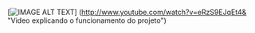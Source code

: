 [![IMAGE ALT TEXT](http://img.youtube.com/vi/eRzS9EJqEt4&/0.jpg)]
(http://www.youtube.com/watch?v=eRzS9EJqEt4& "Video explicando o funcionamento do projeto")

